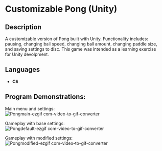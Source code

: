 <h1>Customizable Pong (Unity)</h1>

<h2>Description</h2>
A customizable version of Pong built with Unity. Functionality includes: pausing, changing ball speed, changing ball amount, changing paddle size, and saving settings to disc. This game was intended as a learning exercise for Unity devolpment.

<br/>

<h2>Languages</h2>

- <b>C#</b> 

<h2>Program Demonstrations:</h2>

Main menu and settings:
<br />
![Pongmain-ezgif com-video-to-gif-converter](https://github.com/user-attachments/assets/8e40a775-b23d-4f35-9853-68482f060dc4)
<br />

Gameplay with base settings:
<br />
![Pongdefault-ezgif com-video-to-gif-converter](https://github.com/user-attachments/assets/1c9468f6-b8ec-404d-8e8f-7aa1969e749e)
<br />

Gameplay with modified settings:
<br />
![Pongmodified-ezgif com-video-to-gif-converter](https://github.com/user-attachments/assets/6f0309af-b77a-4821-803c-3ed74d3e4a8f)
<br />

